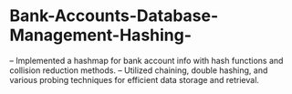 # Bank-Accounts-Database-Management-Hashing-
– Implemented a hashmap for bank account info with hash functions and collision reduction methods.
– Utilized chaining, double hashing, and various probing techniques for efficient data storage and retrieval.
